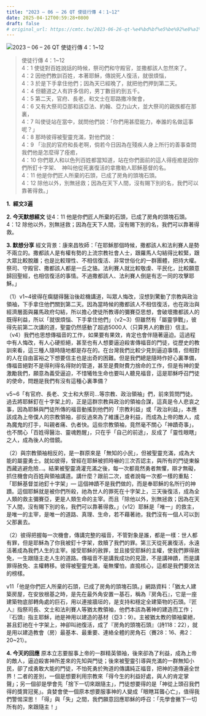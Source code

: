 ```yaml
---
title: "2023 – 06 – 26 QT 使徒行傳 4：1~12"
date: 2025-04-12T00:59:28+0800
draft: false
# original_url: https://cmtc.tw/2023-06-26-qt-%e4%bd%bf%e5%be%92%e8%a1%8c%e5%82%b3-4%ef%bc%9a112
---
```


![2023 – 06 – 26 QT 使徒行傳 4：1\~12](/images/qt.jpg  "2023 – 06 – 26 QT 使徒行傳 4：1\~12")

> 使徒行傳 4：1\~12  
> 4：1 使徒對百姓說話的時候，祭司們和守殿官，並撒都該人忽然來了。  
> 4：2 因他們教訓百姓，本著耶穌，傳說死人復活，就很煩惱，  
> 4：3 於是下手拿住他們；因為天已經晚了，就把他們押到第二天。  
> 4：4 但聽道之人有許多信的，男丁數目約到五千。  
> 4：5 第二天，官府、長老，和文士在耶路撒冷聚會，  
> 4：6 又有大祭司亞那和該亞法、約翰、亞力山大，並大祭司的親族都在那裏，  
> 4：7 叫使徒站在當中，就問他們說：「你們用甚麼能力，奉誰的名做這事呢？」  
> 4：8 那時彼得被聖靈充滿，對他們說：  
> 4：9 「治民的官府和長老啊，倘若今日因為在殘疾人身上所行的善事查問我們他是怎麼得了痊癒，  
> 4：10 你們眾人和以色列百姓都當知道，站在你們面前的這人得痊癒是因你們所釘十字架、　神叫他從死裏復活的拿撒勒人耶穌基督的名。  
> 4：11 他是你們匠人所棄的石頭，已成了房角的頭塊石頭。  
> 4：12 除他以外，別無拯救；因為在天下人間，沒有賜下別的名，我們可以靠著得救。」

**1.  經文3遍**

**2. 今天默想經文**
徒4：11 他是你們匠人所棄的石頭，已成了房角的頭塊石頭。  
4：12 除他以外，別無拯救；因為在天下人間，沒有賜下別的名，我們可以靠著得救。

**3. 默想分享**
經文背景：康來昌牧師：「在耶穌那個時候，撒都該人和法利賽人是勢不兩立的。撒都該人是有權有勢的上流宗教社會人士，跟羅馬人勾結得比較緊，跟大眾比較脫離；也是比較理性、不相信復活、非常世俗化的一群團體，把持大權。祭司、守殿官、撒都該人都是一丘之貉。法利賽人就比較敬虔、平民化，比較願意歸回聖經，也相信復活的事情。不過撒都該人、法利賽人倒是有志一同的攻擊耶穌。」

（1）v1\~4彼得在瘸腿得醫治後趁機講道，叫眾人悔改，沒想到驚動了宗教與政治領袖，下手拿住他們關到第二天。因為當時候的撒都該人不相信復活，也在政治與經濟層面與羅馬政府勾結，所以擔心使徒所教導的彌賽亞思想，會破壞撒都該人的既得利益，所以「就很煩惱、下手拿住他們」（v2\~3）但雖然有「屬靈爭戰」，彼得先前第二次講的道，聖靈仍然感動了超過5000人（只算男人的數目）信主。（v4）我們也思想傳福音的工作，如果要有果效，肯定也會伴隨著逼迫。這過程中有人悔改，有人心硬拒絕，甚至也有人想要逼迫殺害傳福音的門徒，從歷史的教訓來看，這三種人隨時隨地都是存在的。在台灣我們比較少見到逼迫事情，但相對的人在自由富裕之下想要信主也是出奇的困難。但是我們總是隨時作好心裏準備，傳福音絕對不是得利得名得財的管道，甚至是費財費力捨命的工作，但是有神的愛激勵我們，願意為義受逼迫，不惜犧牲生命也要叫人聽見福音，這是耶穌呼召門徒的使命，問題是我們有沒有這種心裏準備？

v5\~6「有官府、長老、文士和大祭司…等宗教、政治領袖」們，前來質問門徒。過去將耶穌釘在十字架上的，正是這群宗教與政治的領袖合謀，這真是令人悲哀之事，因為耶穌與門徒所傳的福音動搖到他們的「宗教利益」或「政治利益」，本應該成為上帝僕人的宗教領袖，卻反過來為了維護己身利益，而成為上帝的敵人，成為魔鬼的打手，叫親者痛、仇者快。這些宗教領袖，竟然毫不關心「神蹟奇事」，也不關心「百姓得醫治、靈魂甦醒」，只在乎「自己的前途」，反成了「靈性眼瞎」之人，成為後人的借鏡。

（2）與宗教領袖相反的，是一群原來是「無知的小民」，但被聖靈充滿，成為大能的屬靈勇士。就如彼得，曾經在耶穌被抓時嚇的三次否認主，與所有的門徒東躲西藏逃避危險…。結果被聖靈澆灌充滿之後，每一次都竟然勇者無懼，辯才無礙，抓住機會向百姓與領袖講道。講什麼？跟前二次，或者說每一次都一樣的重點：「耶穌基督並祂釘十字架」— 這個神蹟不是我們做的，而是奉耶穌的名所行的神蹟。這個耶穌就是被你們所殺，祂為世人的罪死在十字架上，三天後復活，成為全人類的救主彌賽亞，更是人類生命的主宰。而且「除他以外，別無拯救；因為在天下人間，沒有賜下別的名，我們可以靠著得救。」（v12）耶穌是「唯一」的救主，是唯一的主宰，是唯一的道路、真理、生命，若不藉著祂，我們沒有一個人可以到父那裏去。

（2）彼得把握每一次機會，傳講完整的福音，不管對象是誰，都是一樣：世人都有罪，但是耶穌為了你我被釘十字架，救贖了我們的罪。第三天從死裏復活，永遠活著成為我們人生的主宰。接受耶穌的赦罪，並且接受耶穌的主權，使我們罪得赦免，一生跟隨主走人生的道路。傳福音不是講我成功的見證，不是講神蹟，而是講罪得赦免、主權轉移。彼得被聖靈充滿，毫無懼怕，直搗核心，這都是我們要效法的榜樣。

v11「他是你們匠人所棄的石頭，已成了房角的頭塊石頭。」網路資料：「猶太人建築房屋，在安放根基之時，是先在最外角安置一基石，稱為『房角石』，它是一座建築物底部轉角處的巨石，用以連接牆垣的，是支持和穩定全建築物的石頭。『匠人』指祭司長、文士和法利賽人等猶太教領袖，他們本該為著神的建造而工作；『石頭』指主耶穌，祂是神用以建造的基材（亞3：9）。主被猶太教的領袖棄絕，甚且釘祂在十字架上，神卻叫祂復活，成了『房角的頭塊石頭』（詩118：22），就是用以建造教會（房）最基本、最重要、連絡全體的房角石（賽28：16、弗2：20\~21）。

**4. 今天的回應**
原本立志要服事上帝的一群精英領袖，後來卻為了利益，成為上帝的敵人，逼迫殺害神所差來的先知與門徒；後來被聖靈引導與充滿的一群無知小民，卻了成勇敢大能的門徒，不怕死勇於殉道的傳講純正福音，把神的道傳遍全世界！二者的差別，一個是想要利用宗教來「得今生的利益好處，與人的肯定掌聲」；另一個卻是學會先「捨下一切來跟隨主」，門徒想要得的是「神從上頭召我們得的獎賞冠冕」。貪婪會使一個原本想要服事神的人變成「眼瞎耳聾心亡」，值得我們警惕深思！「得」與「失」之間，我們願意回應耶穌的呼召：「先學會撇下一切所有的，來跟隨主！」
